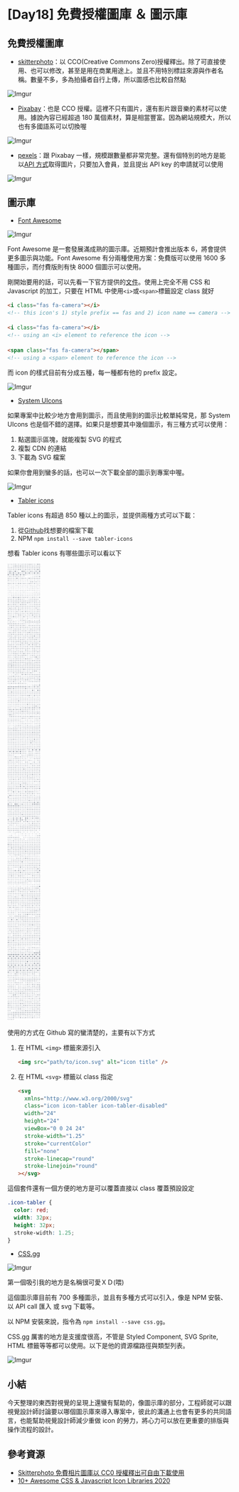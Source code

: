 # [Day18] 免費授權圖庫 ＆ 圖示庫

## 免費授權圖庫

- [skitterphoto](https://skitterphoto.com/)：以 CCO(Creative Commons Zero)授權釋出。除了可直接使用、也可以修改，甚至是用在商業用途上。並且不用特別標註來源與作者名稱。數量不多，多為拍攝者自行上傳，所以圖感也比較自然點

![Imgur](https://i.imgur.com/7AAIGJr.png)

- [Pixabay](https://pixabay.com/)：也是 CCO 授權。這裡不只有圖片，還有影片跟音樂的素材可以使用。據說內容已經超過 180 萬個素材，算是相當豐富。因為網站規模大，所以也有多國語系可以切換喔

![Imgur](https://i.imgur.com/s7qVieP.png)

- [pexels](https://www.pexels.com/zh-tw/)：跟 Pixabay 一樣，規模跟數量都非常完整。還有個特別的地方是能以[API 方式](https://www.pexels.com/api/)取得圖片，只要加入會員，並且提出 API key 的申請就可以使用

![Imgur](https://i.imgur.com/Hr4uMhy.png)

## 圖示庫

- [Font Awesome](https://fontawesome.com/?from=io)

![Imgur](https://i.imgur.com/ipEZqOr.png)

Font Awesome 是一套發展滿成熟的圖示庫。近期預計會推出版本 6，將會提供更多圖示與功能。Font Awesome 有分兩種使用方案：免費版可以使用 1600 多種圖示，而付費版則有快 8000 個圖示可以使用。

剛開始要用的話，可以先看一下官方提供的[文件](https://fontawesome.com/how-to-use/on-the-web/referencing-icons/basic-use)。使用上完全不用 CSS 和 Javascript 的加工，只要在 HTML 中使用`<i>`或`<span>`標籤設定 class 就好

```html
<i class="fas fa-camera"></i>
<!-- this icon's 1) style prefix == fas and 2) icon name == camera -->

<i class="fas fa-camera"></i>
<!-- using an <i> element to reference the icon -->

<span class="fas fa-camera"></span>
<!-- using a <span> element to reference the icon -->
```

而 icon 的樣式目前有分成五種，每一種都有他的 prefix 設定。

![Imgur](https://i.imgur.com/3A7hkxk.png)

- [System UIcons](https://systemuicons.com/)

如果專案中比較少地方會用到圖示，而且使用到的圖示比較單純常見，那 System UIcons 也是個不錯的選擇。如果只是想要其中幾個圖示，有三種方式可以使用：

1. 點選圖示區塊，就能複製 SVG 的程式
2. 複製 CDN 的連結
3. 下載為 SVG 檔案

如果你會用到蠻多的話，也可以一次下載全部的圖示到專案中喔。

![Imgur](https://i.imgur.com/v23IAvc.png)

- [Tabler icons](https://github.com/tabler/tabler-icons)

Tabler icons 有超過 850 種以上的圖示，並提供兩種方式可以下載：

1. 從[Github](https://github.com/tabler/tabler-icons)找想要的檔案下載
2. NPM `npm install --save tabler-icons`

想看 Tabler icons 有哪些圖示可以看以下

![png](https://raw.githubusercontent.com/tabler/tabler-icons/master/.github/icons.png)

使用的方式在 Github 寫的蠻清楚的，主要有以下方式

1. 在 HTML `<img>` 標籤來源引入

   ```html
   <img src="path/to/icon.svg" alt="icon title" />
   ```

2. 在 HTML `<svg>` 標籤以 class 指定

   ```html
   <svg
     xmlns="http://www.w3.org/2000/svg"
     class="icon icon-tabler icon-tabler-disabled"
     width="24"
     height="24"
     viewBox="0 0 24 24"
     stroke-width="1.25"
     stroke="currentColor"
     fill="none"
     stroke-linecap="round"
     stroke-linejoin="round"
   ></svg>
   ```

這個套件還有一個方便的地方是可以覆蓋直接以 class 覆蓋預設設定

```css
.icon-tabler {
  color: red;
  width: 32px;
  height: 32px;
  stroke-width: 1.25;
}
```

- [CSS.gg](https://css.gg/)

![Imgur](https://i.imgur.com/L4EFWyn.png)

第一個吸引我的地方是名稱很可愛ＸＤ(喂)

這個圖示庫目前有 700 多種圖示，並且有多種方式可以引入，像是 NPM 安裝、以 API call 匯入 或 svg 下載等。

以 NPM 安裝來說，指令為 `npm install --save css.gg`。

CSS.gg 厲害的地方是支援度很高，不管是 Styled Component, SVG Sprite, HTML 標籤等等都可以使用。以下是他的資源檔路徑與類型列表。

![Imgur](https://i.imgur.com/vaFuoMg.png)

## 小結

今天整理的東西對視覺的呈現上還蠻有幫助的，像圖示庫的部分，工程師就可以跟視覺設計師討論要以哪個圖示庫來導入專案中，彼此的溝通上也會有更多的共同語言，也能幫助視覺設計師減少重做 icon 的勞力，將心力可以放在更重要的排版與操作流程的設計。

## 參考資源

- [Skitterphoto 免費相片圖庫以 CC0 授權釋出可自由下載使用](https://free.com.tw/skitterphoto/?fbclid=IwAR1ez5b0aRbdp9xdB9oLL8eLSwo05kS6nDkLmBKXgY7oM3Zng_Fm2rissR0)
- [10+ Awesome CSS & Javascript Icon Libraries 2020](https://bashooka.com/coding/css-javascript-icon-libraries-2020/)
